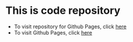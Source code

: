 # This is code repository

- To visit repository for Github Pages, click [here](https://github.com/ykkim123/ykkim123.github.io)
- To visit Github Pages, click [here](https://ykkim123.github.io)
